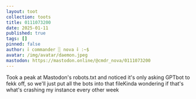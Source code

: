 ```yaml
---
layout: toot
collection: toots
title: 0111073200
date: 2025-01-11
published: true
tags: []
pinned: false
author: ⸸ commander ░ nova ⸸ :~$
avatar: /img/avatar/daemon.jpeg
mastodon: https://mastodon.online/@cmdr_nova/0111073200
---
```


Took a peak at Mastodon's robots.txt and noticed it's only asking GPTbot to fekk off, so we'll just put all the bots into that fileKinda wondering if that's what's crashing my instance every other week
